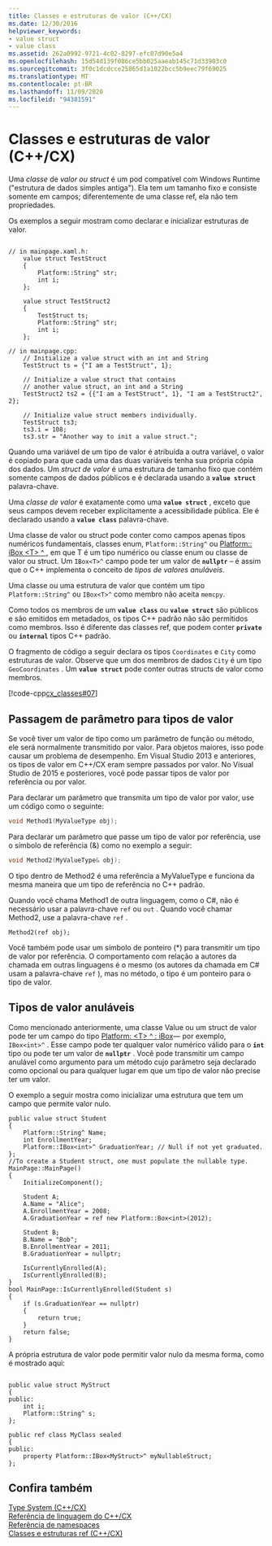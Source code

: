 ```yaml
---
title: Classes e estruturas de valor (C++/CX)
ms.date: 12/30/2016
helpviewer_keywords:
- value struct
- value class
ms.assetid: 262a0992-9721-4c02-8297-efc07d90e5a4
ms.openlocfilehash: 15d54d139f086ce5bb025aaeab145c71d33903c0
ms.sourcegitcommit: 3f0c1dcdcce25865d1a1022bcc5b9eec79f69025
ms.translationtype: MT
ms.contentlocale: pt-BR
ms.lasthandoff: 11/09/2020
ms.locfileid: "94381591"
---
```

# <a name="value-classes-and-structs-ccx"></a>Classes e estruturas de valor (C++/CX)

Uma *classe* de *valor ou struct* é um pod compatível com Windows Runtime ("estrutura de dados simples antiga"). Ela tem um tamanho fixo e consiste somente em campos; diferentemente de uma classe ref, ela não tem propriedades.

Os exemplos a seguir mostram como declarar e inicializar estruturas de valor.

```

// in mainpage.xaml.h:
    value struct TestStruct
    {
        Platform::String^ str;
        int i;
    };

    value struct TestStruct2
    {
        TestStruct ts;
        Platform::String^ str;
        int i;
    };

// in mainpage.cpp:
    // Initialize a value struct with an int and String
    TestStruct ts = {"I am a TestStruct", 1};

    // Initialize a value struct that contains
    // another value struct, an int and a String
    TestStruct2 ts2 = {{"I am a TestStruct", 1}, "I am a TestStruct2", 2};

    // Initialize value struct members individually.
    TestStruct ts3;
    ts3.i = 108;
    ts3.str = "Another way to init a value struct.";
```

Quando uma variável de um tipo de valor é atribuída a outra variável, o valor é copiado para que cada uma das duas variáveis tenha sua própria cópia dos dados. Um *struct de valor* é uma estrutura de tamanho fixo que contém somente campos de dados públicos e é declarada usando a **`value struct`** palavra-chave.

Uma *classe de valor* é exatamente como uma **`value struct`** , exceto que seus campos devem receber explicitamente a acessibilidade pública. Ele é declarado usando a **`value class`** palavra-chave.

Uma classe de valor ou struct pode conter como campos apenas tipos numéricos fundamentais, classes enum, `Platform::String^` ou [Platform:: iBox \<T> ^ ](../cppcx/platform-ibox-interface.md) , em que T é um tipo numérico ou classe enum ou classe de valor ou struct. Um `IBox<T>^` campo pode ter um valor de **`nullptr`** – é assim que o C++ implementa o conceito de *tipos de valores anuláveis*.

Uma classe ou uma estrutura de valor que contém um tipo `Platform::String^` ou `IBox<T>^` como membro não aceita `memcpy`.

Como todos os membros de um **`value class`** ou **`value struct`** são públicos e são emitidos em metadados, os tipos C++ padrão não são permitidos como membros. Isso é diferente das classes ref, que podem conter **`private`** ou **`internal`** tipos C++ padrão.

O fragmento de código a seguir declara os tipos `Coordinates` e `City` como estruturas de valor. Observe que um dos membros de dados `City` é um tipo `GeoCoordinates` . Um **`value struct`** pode conter outras structs de valor como membros.

[!code-cpp[cx_classes#07](../cppcx/codesnippet/CPP/classesstructs/class1.h#07)]

## <a name="parameter-passing-for-value-types"></a>Passagem de parâmetro para tipos de valor

Se você tiver um valor de tipo como um parâmetro de função ou método, ele será normalmente transmitido por valor. Para objetos maiores, isso pode causar um problema de desempenho. Em Visual Studio 2013 e anteriores, os tipos de valor em C++/CX eram sempre passados por valor. No Visual Studio de 2015 e posteriores, você pode passar tipos de valor por referência ou por valor.

Para declarar um parâmetro que transmita um tipo de valor por valor, use um código como o seguinte:

```cpp
void Method1(MyValueType obj);
```

Para declarar um parâmetro que passe um tipo de valor por referência, use o símbolo de referência (&) como no exemplo a seguir:

```cpp
void Method2(MyValueType& obj);
```

O tipo dentro de Method2 é uma referência a MyValueType e funciona da mesma maneira que um tipo de referência no C++ padrão.

Quando você chama Method1 de outra linguagem, como o C#, não é necessário usar a palavra-chave `ref` ou `out` . Quando você chamar Method2, use a palavra-chave `ref` .

```
Method2(ref obj);
```

Você também pode usar um símbolo de ponteiro (*) para transmitir um tipo de valor por referência. O comportamento com relação a autores da chamada em outras linguagens é o mesmo (os autores da chamada em C# usam a palavra-chave `ref` ), mas no método, o tipo é um ponteiro para o tipo de valor.

## <a name="nullable-value-types"></a>Tipos de valor anuláveis

Como mencionado anteriormente, uma classe Value ou um struct de valor pode ter um campo do tipo [Platform: \<T> ^ : iBox](../cppcx/platform-ibox-interface.md)— por exemplo, `IBox<int>^` . Esse campo pode ter qualquer valor numérico válido para o **`int`** tipo ou pode ter um valor de **`nullptr`** . Você pode transmitir um campo anulável como argumento para um método cujo parâmetro seja declarado como opcional ou para qualquer lugar em que um tipo de valor não precise ter um valor.

O exemplo a seguir mostra como inicializar uma estrutura que tem um campo que permite valor nulo.

```
public value struct Student
{
    Platform::String^ Name;
    int EnrollmentYear;
    Platform::IBox<int>^ GraduationYear; // Null if not yet graduated.
};
//To create a Student struct, one must populate the nullable type.
MainPage::MainPage()
{
    InitializeComponent();

    Student A;
    A.Name = "Alice";
    A.EnrollmentYear = 2008;
    A.GraduationYear = ref new Platform::Box<int>(2012);

    Student B;
    B.Name = "Bob";
    B.EnrollmentYear = 2011;
    B.GraduationYear = nullptr;

    IsCurrentlyEnrolled(A);
    IsCurrentlyEnrolled(B);
}
bool MainPage::IsCurrentlyEnrolled(Student s)
{
    if (s.GraduationYear == nullptr)
    {
        return true;
    }
    return false;
}
```

A própria estrutura de valor pode permitir valor nulo da mesma forma, como é mostrado aqui:

```

public value struct MyStruct
{
public:
    int i;
    Platform::String^ s;
};

public ref class MyClass sealed
{
public:
    property Platform::IBox<MyStruct>^ myNullableStruct;
};
```

## <a name="see-also"></a>Confira também

[Type System (C++/CX)](../cppcx/type-system-c-cx.md)<br/>
[Referência de linguagem do C++/CX](../cppcx/visual-c-language-reference-c-cx.md)<br/>
[Referência de namespaces](../cppcx/namespaces-reference-c-cx.md)<br/>
[Classes e estruturas ref (C++/CX)](../cppcx/ref-classes-and-structs-c-cx.md)
